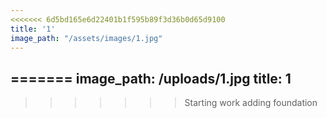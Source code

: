 ```yaml
---
<<<<<<< 6d5bd165e6d22401b1f595b89f3d36b0d65d9100
title: '1'
image_path: "/assets/images/1.jpg"
---
```


=======
image_path: /uploads/1.jpg
title: 1
---
>>>>>>> Starting work adding foundation
